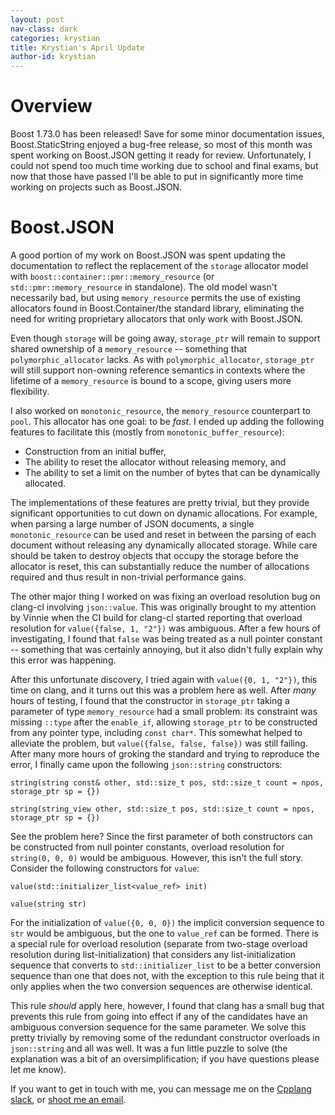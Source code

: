 ```yaml
---
layout: post
nav-class: dark
categories: krystian
title: Krystian's April Update
author-id: krystian
---
```


# Overview

Boost 1.73.0 has been released! Save for some minor documentation issues, Boost.StaticString enjoyed a bug-free release, so most of this month was spent working on Boost.JSON getting it ready for review. Unfortunately, I could not spend too much time working due to school and final exams, but now that those have passed I'll be able to put in significantly more time working on projects such as Boost.JSON.

# Boost.JSON

A good portion of my work on Boost.JSON was spent updating the documentation to reflect the replacement of the `storage` allocator model with `boost::container::pmr::memory_resource` (or `std::pmr::memory_resource` in standalone). The old model wasn't necessarily bad, but using `memory_resource` permits the use of existing allocators found in Boost.Container/the standard library, eliminating the need for writing proprietary allocators that only work with Boost.JSON.

Even though `storage` will be going away, `storage_ptr` will remain to support shared ownership of a `memory_resource` -- something that `polymorphic_allocator` lacks. As with `polymorphic_allocator`, `storage_ptr` will still support non-owning reference semantics in contexts where the lifetime of a `memory_resource` is bound to a scope, giving users more flexibility.

I also worked on `monotonic_resource`, the `memory_resource` counterpart to `pool`. This allocator has one goal: to be *fast*. I ended up adding the following features to facilitate this (mostly from `monotonic_buffer_resource`):

- Construction from an initial buffer,
- The ability to reset the allocator without releasing memory, and
- The ability to set a limit on the number of bytes that can be dynamically allocated.

The implementations of these features are pretty trivial, but they provide significant opportunities to cut down on dynamic allocations. For example, when parsing a large number of JSON documents, a single `monotonic_resource` can be used and reset in between the parsing of each document without releasing any dynamically allocated storage. While care should be taken to destroy objects that occupy the storage before the allocator is reset, this can substantially reduce the number of allocations required and thus result in non-trivial performance gains.

The other major thing I worked on was fixing an overload resolution bug on clang-cl involving `json::value`. This was originally brought to my attention by Vinnie when the CI build for clang-cl started reporting that overload resolution for `value({false, 1, "2"})` was ambiguous. After a few hours of investigating, I found that `false` was being treated as a null pointer constant -- something that was certainly annoying, but it also didn't fully explain why this error was happening.

After this unfortunate discovery, I tried again with `value({0, 1, "2"})`, this time on clang, and it turns out this was a problem here as well. After *many* hours of testing, I found that the constructor in `storage_ptr` taking a parameter of type `memory_resource` had a small problem: its constraint was missing `::type` after the `enable_if`, allowing `storage_ptr` to be constructed from any pointer type, including `const char*`. This somewhat helped to alleviate the problem, but `value({false, false, false})` was still failing. After many more hours of groking the standard and trying to reproduce the error, I finally came upon the following `json::string` constructors:

```
string(string const& other, std::size_t pos, std::size_t count = npos, storage_ptr sp = {})

string(string_view other, std::size_t pos, std::size_t count = npos, storage_ptr sp = {})
```

See the problem here? Since the first parameter of both constructors can be constructed from null pointer constants, overload resolution for `string(0, 0, 0)` would be ambiguous. However, this isn't the full story. Consider the following constructors for `value`:

```
value(std::initializer_list<value_ref> init)

value(string str)
```

For the initialization of `value({0, 0, 0})` the implicit conversion sequence to `str` would be ambiguous, but the one to `value_ref` can be formed. There is a special rule for overload resolution (separate from two-stage overload resolution during list-initialization) that considers any list-initialization sequence that converts to `std::initializer_list` to be a better conversion sequence than one that does not, with the exception to this rule being that it only applies when the two conversion sequences are otherwise identical.

This rule *should* apply here, however, I found that clang has a small bug that prevents this rule from going into effect if any of the candidates have an ambiguous conversion sequence for the same parameter. We solve this pretty trivially by removing some of the redundant constructor overloads in `json::string` and all was well. It was a fun little puzzle to solve (the explanation was a bit of an oversimplification; if you have questions please let me know).

If you want to get in touch with me, you can message me on the [Cpplang slack](http://slack.cpp.al/), or [shoot me an email](mailto:sdkrystian@gmail.com).